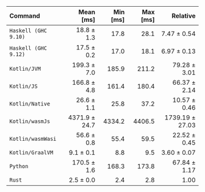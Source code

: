 | Command | Mean [ms] | Min [ms] | Max [ms] | Relative |
|:---|---:|---:|---:|---:|
| `Haskell (GHC 9.10)` | 18.8 ± 1.3 | 17.8 | 28.1 | 7.47 ± 0.54 |
| `Haskell (GHC 9.12)` | 17.5 ± 0.2 | 17.0 | 18.1 | 6.97 ± 0.13 |
| `Kotlin/JVM` | 199.3 ± 7.0 | 185.9 | 211.2 | 79.28 ± 3.01 |
| `Kotlin/JS` | 166.8 ± 4.8 | 161.4 | 180.4 | 66.37 ± 2.14 |
| `Kotlin/Native` | 26.6 ± 1.1 | 25.8 | 37.2 | 10.57 ± 0.46 |
| `Kotlin/wasmJs` | 4371.9 ± 24.7 | 4334.2 | 4406.5 | 1739.19 ± 27.03 |
| `Kotlin/wasmWasi` | 56.6 ± 0.8 | 55.4 | 59.5 | 22.52 ± 0.45 |
| `Kotlin/GraalVM` | 9.1 ± 0.1 | 8.8 | 9.5 | 3.60 ± 0.07 |
| `Python` | 170.5 ± 1.6 | 168.3 | 173.8 | 67.84 ± 1.17 |
| `Rust` | 2.5 ± 0.0 | 2.4 | 2.8 | 1.00 |
